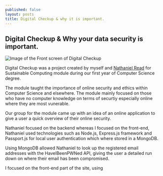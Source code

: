 ```yaml
---
published: false
layout: posts
title: Digital Checkup & why it is important.
---
```


## Digital Checkup & Why your data security is important.

![Image of the Front screen of Digital Checkup]({{site.baseurl}}/_posts/digitalCheckup.png)

Digital Checkup was a project created by myself and [Nathaniel Read](https://na.thaniel.uk/) for Sustainable Computing module during our first year of Computer Science degree. 

The module taught the importance of online security and ethics within Computer Science and elsewhere. The module mainly focused on those who have no computer knowledge on terms of securtiy especially online where they are most vunerable. 

Our group for the module came up with an idea of an online application to give a user a quick overview of their online security. 

Nathaniel focused on the backend whereas I focused on the front-end, Nathaniel used technologies such as Node.js, Express.js framework and Passport.js for local user authentication which where stored in a MongoDB. 

Using MongoDB allowed Nathaniel to look up the registered email addresses with the HaveIBeenPWNed API, giving the user a detailed run down on where their email has been compromised.

I focused on the front-end part of the site, using 





